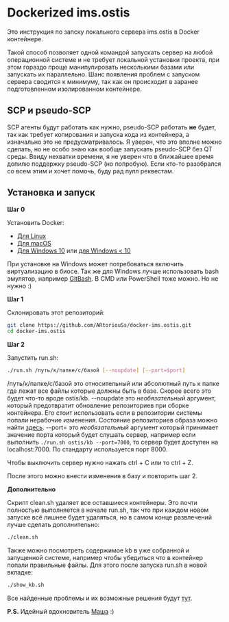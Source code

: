 # Dockerized ims.ostis

Это инструкция по запску локального сервера ims.ostis в Docker контейнере.

Такой способ позволяет одной командой запускать сервер на любой операционной системе и не требует локальной установки проекта, при этом гораздо проще манипулировать несколькими базами или запускать их параллельно. Шанс появления проблем с запуском сервера сводится к минимуму, так как он происходит в заранее подготовленном изолированном контейнере.

## SCP и pseudo-SCP

SCP агенты будут работать как нужно, pseudo-SCP работать **не** будет, так как требует копирования и запуска кода из контейнера, а изначально это не предусматривалось. Я уверен, что это вполне можно сделать, но не особо знаю как вообще запускать pseudo-SCP без QT среды. Ввиду нехватки времени, я не уверен что в ближайшее время допилю поддержку pseudo-SCP (но попробую). Если кто-то разобрался со всем этим и хочет помочь, буду рад пулл реквестам.

## Установка и запуск

**Шаг 0**

Установить Docker:

* [Для Linux](https://www.digitalocean.com/community/tutorials/docker-ubuntu-16-04-ru "Установка Docker на Ubuntu")
* [Для macOS](https://docs.docker.com/docker-for-mac/install/ "Установка Docker на macOS")
* [Для Windows 10](https://hub.docker.com/editions/community/docker-ce-desktop-windows "Установка Docker на Windows 10") или [для Windows < 10](https://docs.docker.com/toolbox/overview/ "Установка Docker на Windows < 10")

При установке на Windows может потребоваться включить виртуализацию в биосе. Так же для Windows лучше использовать bash эмулятор, например [GitBash](https://gitforwindows.org/ "GitBash"). В CMD или PowerShell тоже можно. Но не нужно :)

**Шаг 1**

Склонировать этот репозиторий:
```bash
git clone https://github.com/ARtoriouSs/docker-ims.ostis.git
cd docker-ims.ostis
```

**Шаг 2**

Запустить run.sh:
```bash
./run.sh /путь/к/папке/с/базой [--noupdate] [--port=$port]
```
/путь/к/папке/с/базой это относительный или абсолютный путь к папке где лежат все файлы которые должны быть в базе. Скорее всего это будет что-то вроде ostis/kb. --noupdate это _необязательный_ аргумент, который предотвратит обновление репозиториев при сборке контейнера. Его стоит использовать если в репозитории системы попали нерабочие изменения. Состояние репозиториев образа можно найти [здесь](https://github.com/ARtoriouSs/docker-ims.ostis/blob/master/versions.md "Состояние репозиториев"). --port= это _необязательный_ аргумент который принимает значение порта который будет слушать сервер, например если выполнить ```./run.sh ostis/kb --port=7000```, то сервер будет доступен на localhost:7000. По стандарту используется порт 8000.

Чтобы выключить сервер нужно нажать ctrl + C или то ctrl + Z.

После этого можно внести изменения в базу и повторить шаг 2.

**Дополнительно**

Скрипт clean.sh удаляет все оставшиеся контейнеры. Это почти полностью выполняется в начале run.sh, так что при каждом новом запуске всё лишнее будет удаляться, но в самом конце развлечений лучше сделать дополнительно:
```bash
./clean.sh
```

Также можно посмотреть содержимое kb в уже собранной и запущенной системе, например чтобы убедиться что в контейнер попали правильные файлы. Для этого после запуска run.sh в новой вкладке:
```bash
./show_kb.sh
```

Все найденные проблемы и их возможные решения будут [тут](https://github.com/ARtoriouSs/docker-ims.ostis/blob/master/troubleshooting.md "Расстрел проблем").

**P.S.** Идейный вдохновитель [Маша](https://github.com/idealasgas "GitHub Маши") :)
